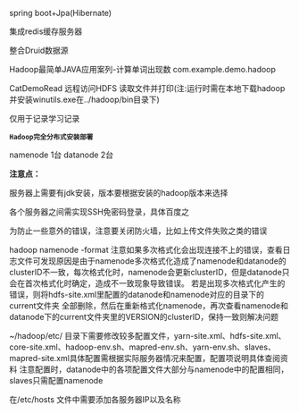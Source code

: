 spring boot+Jpa(Hibernate)

集成redis缓存服务器

整合Druid数据源

Hadoop最简单JAVA应用案列-计算单词出现数 com.example.demo.hadoop

CatDemoRead 远程访问HDFS 读取文件并打印(注:运行时需在本地下载hadoop并安装winutils.exe在../hadoop/bin目录下)

仅用于记录学习记录

****`Hadoop完全分布式安装部署`****

namenode 1台 datanode 2台

**注意点：**

服务器上需要有jdk安装，版本要根据安装的hadoop版本来选择

各个服务器之间需实现SSH免密码登录，具体百度之
        
为防止一些意外的错误，注意要关闭防火墙，比如上传文件失败之类的错误  

hadoop namenode -format 注意如果多次格式化会出现连接不上的错误，查看日志文件可发现原因是由于namenode多次格式化造成了namenode和datanode的clusterID不一致，每次格式化时，namenode会更新clusterID，但是datanode只会在首次格式化时确定，造成不一致现象导致错误。 
若是出现多次格式化产生的错误，则将hdfs-site.xml里配置的datanode和namenode对应的目录下的 current文件夹 全部删除，然后在重新格式化namenode，再次查看namenode和datanode下的current文件夹里的VERSION的clusterID，保持一致则解决问题

~/hadoop/etc/ 目录下需要修改较多配置文件，yarn-site.xml、hdfs-site.xml、core-site.xml、hadoop-env.sh、mapred-env.sh、yarn-env.sh、slaves、mapred-site.xml具体配置需根据实际服务器情况来配置，配置项说明具体查阅资料
注意配置时，datanode中的各项配置文件大部分与namenode中的配置相同，slaves只需配置namenode

在/etc/hosts 文件中需要添加各服务器IP以及名称

